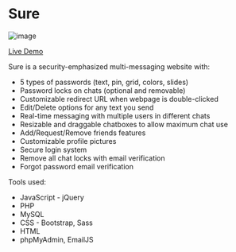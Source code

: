 # Sure

![image](https://drive.google.com/file/d/1QpTASn0pk6txESG1LxhmVQ81shradLaR/view?usp=share_link)

[Live Demo](https://drive.google.com/file/d/13nnKTg7-8vtTcfH8g6AGDbO4fOUHspUh/view)

Sure is a security-emphasized multi-messaging website with:
 - 5 types of passwords (text, pin, grid, colors, slides)
 - Password locks on chats (optional and removable)
 - Customizable redirect URL when webpage is double-clicked
 - Edit/Delete options for any text you send
 - Real-time messaging with multiple users in different chats 
 - Resizable and draggable chatboxes to allow maximum chat use
 - Add/Request/Remove friends features
 - Customizable profile pictures
 - Secure login system
 - Remove all chat locks with email verification
 - Forgot password email verification
 
 Tools used:
  - JavaScript - jQuery
  - PHP
  - MySQL
  - CSS - Bootstrap, Sass
  - HTML
  - phpMyAdmin, EmailJS
